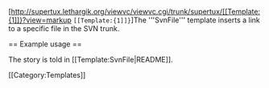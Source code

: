 <includeonly>[http://supertux.lethargik.org/viewvc/viewvc.cgi/trunk/supertux/[[Template:{1]]}?view=markup <code>[[Template:{1]]}</code>]</includeonly><noinclude>The '''SvnFile''' template inserts a link to a specific file in the SVN trunk.

== Example usage ==

 The story is told in <nowiki>[[Template:SvnFile|README]]</nowiki>.

[[Category:Templates]]
</noinclude>
